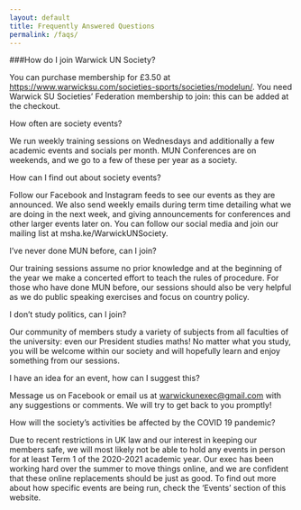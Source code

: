 ```yaml
---
layout: default
title: Frequently Answered Questions
permalink: /faqs/
---
```

###How do I join Warwick UN Society?

You can purchase membership for £3.50 at https://www.warwicksu.com/societies-sports/societies/modelun/. You need Warwick SU Societies’ Federation membership to join: this can be added at the checkout.

How often are society events?

We run weekly training sessions on Wednesdays and additionally a few academic events and socials per month. MUN Conferences are on weekends, and we go to a few of these per year as a society.

How can I find out about society events?

Follow our Facebook and Instagram feeds to see our events as they are announced. We also send weekly emails during term time detailing what we are doing in the next week, and giving announcements for conferences and other larger events later on.
You can follow our social media and join our mailing list at msha.ke/WarwickUNSociety.

I’ve never done MUN before, can I join?

Our training sessions assume no prior knowledge and at the beginning of the year we make a concerted effort to teach the rules of procedure. For those who have done MUN before, our sessions should also be very helpful as we do public speaking exercises and focus on country policy.                                                                                                                                                                 

I don’t study politics, can I join?

Our community of members study a variety of subjects from all faculties of the university: even our President studies maths! No matter what you study, you will be welcome within our society and will hopefully learn and enjoy something from our sessions.

I have an idea for an event, how can I suggest this?

Message us on Facebook or email us at warwickunexec@gmail.com with any suggestions or comments. We will try to get back to you promptly!

How will the society’s activities be affected by the COVID 19 pandemic?

Due to recent restrictions in UK law and our interest in keeping our members safe, we will most likely not be able to hold any events in person for at least Term 1 of the 2020-2021 academic year. Our exec has been working hard over the summer to move things online, and we are confident that these online replacements should be just as good. To find out more about how specific events are being run, check the ‘Events’ section of this website.
